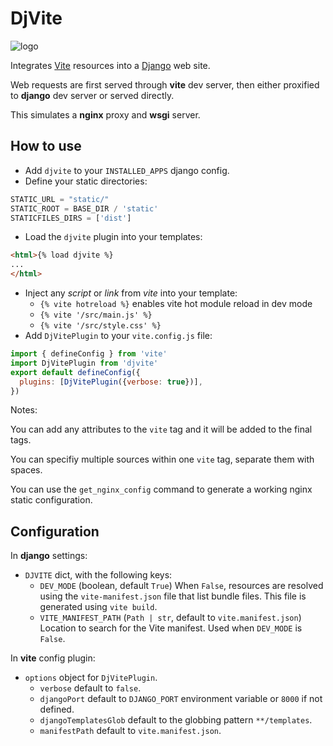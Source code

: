 DjVite
======

![logo](./djvite.svg)

Integrates [Vite](https://vite.dev/) resources into a [Django](https://www.djangoproject.com/) web site.

Web requests are first served through **vite** dev server, then either proxified to **django** dev server or served directly.

This simulates a **nginx** proxy and **wsgi** server.

How to use
----------

- Add `djvite` to your `INSTALLED_APPS` django config.
- Define your static directories:
```python
STATIC_URL = "static/"
STATIC_ROOT = BASE_DIR / 'static'
STATICFILES_DIRS = ['dist']
```
- Load the `djvite` plugin into your templates:
```html
<html>{% load djvite %}
...
</html>
```
- Inject any *script* or *link* from *vite* into your template:
    - `{% vite hotreload %}` enables vite hot module reload in dev mode
    - `{% vite '/src/main.js' %}`
    - `{% vite '/src/style.css' %}`
- Add `DjVitePlugin` to your `vite.config.js` file:
```javascript
import { defineConfig } from 'vite'
import DjVitePlugin from 'djvite'
export default defineConfig({
  plugins: [DjVitePlugin({verbose: true})],
})
```

Notes:

You can add any attributes to the `vite` tag and it will be added to the final tags.

You can specifiy multiple sources within one `vite` tag, separate them with spaces.

You can use the `get_nginx_config` command to generate a working nginx static configuration.

Configuration
-------------

In **django** settings:
- `DJVITE` dict, with the following keys:
  - `DEV_MODE` (boolean, default `True`)
  When `False`, resources are resolved using the `vite-manifest.json` file that list bundle files. This file is generated using `vite build`.
  - `VITE_MANIFEST_PATH` (`Path | str`, default to `vite.manifest.json`)
  Location to search for the Vite manifest. Used when `DEV_MODE` is `False`.

In **vite** config plugin:
- `options` object for `DjVitePlugin`.
    - `verbose` default to `false`.
    - `djangoPort` default to `DJANGO_PORT` environment variable or `8000` if not defined.
    - `djangoTemplatesGlob` default to the globbing pattern `**/templates`.
    - `manifestPath` default to `vite.manifest.json`.
